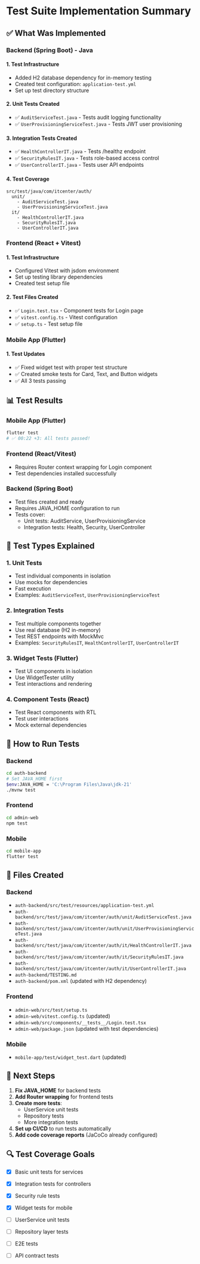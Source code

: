 # Test Suite Implementation Summary

## ✅ What Was Implemented

### Backend (Spring Boot) - Java

#### 1. **Test Infrastructure**
- Added H2 database dependency for in-memory testing
- Created test configuration: `application-test.yml`
- Set up test directory structure

#### 2. **Unit Tests Created**
- ✅ `AuditServiceTest.java` - Tests audit logging functionality
- ✅ `UserProvisioningServiceTest.java` - Tests JWT user provisioning

#### 3. **Integration Tests Created**
- ✅ `HealthControllerIT.java` - Tests /healthz endpoint
- ✅ `SecurityRulesIT.java` - Tests role-based access control
- ✅ `UserControllerIT.java` - Tests user API endpoints

#### 4. **Test Coverage**
```
src/test/java/com/itcenter/auth/
  unit/
    - AuditServiceTest.java
    - UserProvisioningServiceTest.java
  it/
    - HealthControllerIT.java
    - SecurityRulesIT.java  
    - UserControllerIT.java
```

### Frontend (React + Vitest)

#### 1. **Test Infrastructure**
- Configured Vitest with jsdom environment
- Set up testing library dependencies
- Created test setup file

#### 2. **Test Files Created**
- ✅ `Login.test.tsx` - Component tests for Login page
- ✅ `vitest.config.ts` - Vitest configuration
- ✅ `setup.ts` - Test setup file

### Mobile App (Flutter)

#### 1. **Test Updates**
- ✅ Fixed widget test with proper test structure
- ✅ Created smoke tests for Card, Text, and Button widgets
- ✅ All 3 tests passing

## 📊 Test Results

### Mobile App (Flutter)
```bash
flutter test
# ✅ 00:22 +3: All tests passed!
```

### Frontend (React/Vitest)
- Requires Router context wrapping for Login component
- Test dependencies installed successfully

### Backend (Spring Boot)
- Test files created and ready
- Requires JAVA_HOME configuration to run
- Tests cover:
  - Unit tests: AuditService, UserProvisioningService
  - Integration tests: Health, Security, UserController

## 📝 Test Types Explained

### 1. **Unit Tests**
- Test individual components in isolation
- Use mocks for dependencies
- Fast execution
- Examples: `AuditServiceTest`, `UserProvisioningServiceTest`

### 2. **Integration Tests**  
- Test multiple components together
- Use real database (H2 in-memory)
- Test REST endpoints with MockMvc
- Examples: `SecurityRulesIT`, `HealthControllerIT`, `UserControllerIT`

### 3. **Widget Tests (Flutter)**
- Test UI components in isolation
- Use WidgetTester utility
- Test interactions and rendering

### 4. **Component Tests (React)**
- Test React components with RTL
- Test user interactions
- Mock external dependencies

## 🚀 How to Run Tests

### Backend
```bash
cd auth-backend
# Set JAVA_HOME first
$env:JAVA_HOME = 'C:\Program Files\Java\jdk-21'
./mvnw test
```

### Frontend
```bash
cd admin-web
npm test
```

### Mobile
```bash
cd mobile-app
flutter test
```

## 📁 Files Created

### Backend
- `auth-backend/src/test/resources/application-test.yml`
- `auth-backend/src/test/java/com/itcenter/auth/unit/AuditServiceTest.java`
- `auth-backend/src/test/java/com/itcenter/auth/unit/UserProvisioningServiceTest.java`
- `auth-backend/src/test/java/com/itcenter/auth/it/HealthControllerIT.java`
- `auth-backend/src/test/java/com/itcenter/auth/it/SecurityRulesIT.java`
- `auth-backend/src/test/java/com/itcenter/auth/it/UserControllerIT.java`
- `auth-backend/TESTING.md`
- `auth-backend/pom.xml` (updated with H2 dependency)

### Frontend
- `admin-web/src/test/setup.ts`
- `admin-web/vitest.config.ts` (updated)
- `admin-web/src/components/__tests__/Login.test.tsx`
- `admin-web/package.json` (updated with test dependencies)

### Mobile
- `mobile-app/test/widget_test.dart` (updated)

## 🎯 Next Steps

1. **Fix JAVA_HOME** for backend tests
2. **Add Router wrapping** for frontend tests
3. **Create more tests**:
   - UserService unit tests
   - Repository tests
   - More integration tests
4. **Set up CI/CD** to run tests automatically
5. **Add code coverage reports** (JaCoCo already configured)

## 🔍 Test Coverage Goals

- [x] Basic unit tests for services
- [x] Integration tests for controllers
- [x] Security rule tests
- [x] Widget tests for mobile
- [ ] UserService unit tests
- [ ] Repository layer tests
- [ ] E2E tests
- [ ] API contract tests

